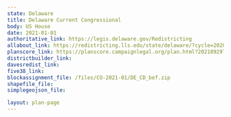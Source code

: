 ```yaml
---
state: Delaware
title: Delaware Current Congressional
body: US House
date: 2021-01-01
authoritative_link: https://legis.delaware.gov/Redistricting
allabout_link: https://redistricting.lls.edu/state/delaware/?cycle=2020&level=State%20Upper&startdate=
planscore_link: https://planscore.campaignlegal.org/plan.html?20210929T155130.492795722Z
districtbuilder_link:
davesredist_link:
five38_link:
blockassignment_file: /files/CO-2021-01/DE_CD_bef.zip
shapefile_file:
simplegeojson_file:

layout: plan-page
---
```

